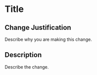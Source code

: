 # Title

## Change Justification

Describe why you are making this change.

## Description

Describe the change.